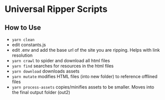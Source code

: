 # Universal Ripper Scripts

## How to Use
* `yarn clean`
* edit constants.js
* edit .env and add the base url of the site you are ripping. Helps with link resolution
* `yarn crawl` to spider and download all html files
* `yarn find` searches for resources in the html files
* `yarn download` downloads assets
* `yarn mutate` modifies HTML files (into new folder) to reference offlined files
* `yarn process-assets` copies/minifies assets to be smaller. Moves into the final output folder (out2)


